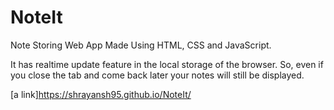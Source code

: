 # NoteIt
Note Storing Web App Made Using HTML, CSS and JavaScript.

It has realtime update feature in the local storage of the browser. So, even if you close the tab and come back later your notes will still be displayed.

[a link]https://shrayansh95.github.io/NoteIt/
